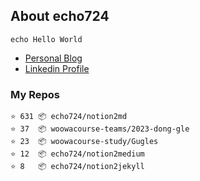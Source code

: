 ## About echo724

<pre><code>echo Hello World</code></pre>

- [Personal Blog](https://medium.com/@echo724)
- [Linkedin Profile](https://www.linkedin.com/in/echo724)

### My Repos
```
⭐️ 631 📦 echo724/notion2md
⭐️ 37  📦 woowacourse-teams/2023-dong-gle
⭐️ 23  📦 woowacourse-study/Gugles
⭐️ 12  📦 echo724/notion2medium
⭐️ 8   📦 echo724/notion2jekyll
```

